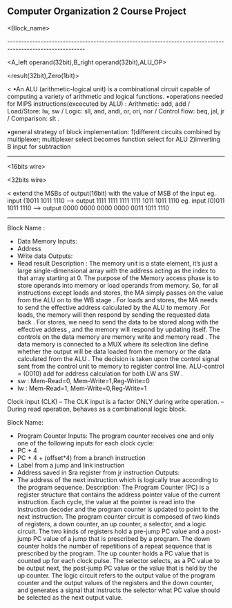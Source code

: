 Computer Organization 2 Course Project 
------------------------------------------

<Block_name>

<Inputs>

<Output>

<Description>
----------------------------------------------------------------------------------------------------------
<ALU>

<A_left operand(32bit),B_right operand(32bit),ALU_OP>

<result(32bit),Zero(1bit)>

<
•An ALU (arithmetic-logical unit) is a combinational circuit capable of computing a variety of arithmetic and logical functions.
•operations needed for MIPS instructions(excecuted by ALU) : Arithmetic: add, add / Load/Store: lw, sw / Logic: sll, and, andi, or, ori, nor / Control flow: beq, jal, jr / Comparison: slt .

•general strategy of block implementation:
1)different circuits combined by multiplexer; multiplexer select becomes function select for ALU
2)inverting B input for subtraction
>
----------------------------------------------------------------------------------------------------

<Sign Extend>

<16bits wire>

<32bits wire>

< extend the MSBs of output(16bit) with the value of MSB of the input
eg. input (1)011 1011 1110  --> output 1111 1111 1111 1111 1011 1011 1110
eg. input (0)011 1011 1110  --> output 0000 0000 0000 0000 0011 1011 1110
>
--------------------------------------------------------------------------------------------------------

Block Name :
-	Data Memory
Inputs:
-	Address
-	Write data
Outputs:
-	Read result
Description :
The memory unit is a state element, it’s just a large single-dimensional array with the address acting as the index to that array starting at 0.
The purpose of the Memory access phase is to store operands into memory or load operands from memory. So, for all instructions except loads and stores, the MA simply passes on the value from the ALU on to the WB stage .
For loads and stores, the MA needs to send the effective address calculated by the ALU to memory .For loads, the memory will then respond by sending the requested data back . For stores, we need to send the data to be stored along with the effective address , and the memory will respond by updating itself.
The controls on the data memory are memory write and memory read .
The data memory is connected to a MUX where its selection line define whether the output will be data loaded from the memory or the data calculated from the ALU . The decision is taken upon the control signal sent from the control unit to memory to register control line.
ALU-control = (0010) add for address calculation for both LW ans SW .
-	sw : Mem-Read=0, Mem-Write=1,Reg-Write=0
-	lw : Mem-Read=1, Mem-Write=0,Reg-Write=1

Clock input (CLK)
–  The CLK input is a factor ONLY during write operation.
–  During read operation, behaves as a combinational logic block.

Block Name:
-	Program Counter
Inputs:
The program counter receives one and only one of the following inputs for each clock cycle:
-	PC + 4
-	PC + 4 + (offset*4) from a branch instruction
-	Label from a jump and link instruction 
-	Address saved in $ra register from jr instruction 
Outputs:
-	The address of the next instruction which is logically true according to the program sequence.
Description:
The Program Counter (PC) is a register structure that contains the address pointer value of the current instruction. Each cycle, the value at the pointer is read into the instruction decoder and the program counter is updated to point to the next instruction.
The program counter circuit is composed of two kinds of registers, a down counter, an up counter, a selector, and a logic circuit. The two kinds of registers hold a pre-jump PC value and a post-jump PC value of a jump that is prescribed by a program. The down counter holds the number of repetitions of a repeat sequence that is prescribed by the program. The up counter holds a PC value that is counted up for each clock pulse. The selector selects, as a PC value to be output next, the post-jump PC value or the value that is held by the up counter. The logic circuit refers to the output value of the program counter and the output values of the registers and the down counter, and generates a signal that instructs the selector what PC value should be selected as the next output value.









